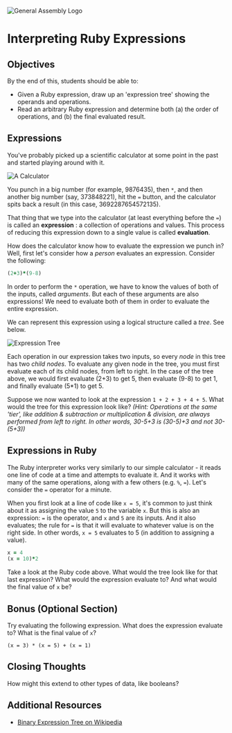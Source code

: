 ![General Assembly Logo](http://i.imgur.com/ke8USTq.png)

# Interpreting Ruby Expressions

## Objectives

By the end of this, students should be able to:

- Given a Ruby expression, draw up an 'expression tree' showing the operands and operations.
- Read an arbitrary Ruby expression and determine both (a) the order of operations, and (b) the final evaluated result.

## Expressions

You've probably picked up a scientific calculator at some point in the past and started playing around with it.

![A Calculator](/images/38-big.jpg)

You punch in a big number (for example, 9876435), then `*`, and then another big number (say, 373848221), hit the `=` button, and the calculator spits back a result (in this case, 3692287654572135).

That thing that we type into the calculator (at least everything before the `=`) is called an **expression** : a collection of operations and values. This process of reducing this expression down to a single value is called **evaluation**.

How does the calculator know how to evaluate the expression we punch in? Well, first let's consider how a *person* evaluates an expression. Consider the following:
  ```ruby
  (2+3)*(9-8)
  ```
In order to perform the `*` operation, we have to know the values of both of the inputs, called *arguments*. But each of these arguments are also expressions! We need to evaluate both of them in order to evaluate the entire expression.

We can represent this expression using a logical structure called a *tree*. See below.

![Expression Tree](/images/Expression_Tree.png)

Each operation in our expression takes two inputs, so every *node* in this tree has two *child nodes*. To evaluate any given node in the tree, you must first evaluate each of its child nodes, from left to right. In the case of the tree above, we would first evaluate (2+3) to get 5, then evaluate (9-8) to get 1, and finally evaluate (5*1) to get 5.

Suppose we now wanted to look at the expression `1 + 2 + 3 + 4 + 5`. What would the tree for this expression look like? *(Hint: Operations at the same 'tier', like addition & subtraction or multiplication & division, are always performed from left to right. In other words, 30-5+3 is (30-5)+3 and not 30-(5+3))*

## Expressions in Ruby
The Ruby interpreter works very similarly to our simple calculator - it reads one line of code at a time and attempts to evaluate it. And it works with many of the same operations, along with a few others (e.g. `%`, `=`). Let's consider the `=` operator for a minute.

When you first look at a line of code like `x = 5`, it's common to just think about it as assigning the value `5` to the variable `x`. But this is also an expression: `=` is the operator, and `x` and `5` are its inputs. And it also evaluates; the rule for `=` is that it will evaluate to whatever value is on the right side. In other words, `x = 5` evaluates to 5 (in addition to assigning a value).

```ruby
x = 4
(x = 10)*2
```
Take a look at the Ruby code above. What would the tree look like for that last expression?
What would the expression evaluate to? And what would the final value of `x` be?


## Bonus (Optional Section)

Try evaluating the following expression. What does the expression evaluate to? What is the final value of `x`?

`(x = 3) * (x = 5) + (x = 1)`

## Closing Thoughts

How might this extend to other types of data, like booleans?

## Additional Resources

- [Binary Expression Tree on Wikipedia](http://en.wikipedia.org/wiki/Binary_expression_tree)
